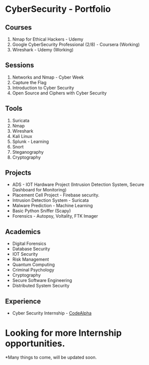 # CyberSecurity - Portfolio

## Courses
1. Nmap for Ethical Hackers - Udemy
2. Google CyberSecurity Professional (2/8) - Coursera (Working)
3. Wireshark - Udemy (Working)

## Sessions
1. Networks and Nmap - Cyber Week
2. Capture the Flag
3. Introduction to Cyber Security
4. Open Source and Ciphers with Cyber Security

## Tools
1. Suricata
2. Nmap
3. Wireshark
4. Kali Linux
5. Splunk - Learning
6. Snort
7. Steganography 
8. Cryptography

## Projects
- ADS - IOT Hardware Project (Intrusion Detection System, Secure Dashboard for Monitoring)
- Placement Cell Project - Firebase security.
- Intrusion Detection System - Suricata
- Malware Prediction - Machine Learning
- Basic Python Sniffer (Scapy)
- Forensics - Autopsy, Voltality, FTK Imager

## Academics
- Digital Forensics
- Database Security
- IOT Security
- Risk Management
- Quantum Computing
- Criminal Psychology
- Cryptography
- Secure Software Engineering
- Distributed System Security 

## Experience
- Cyber Security Internship - [CodeAlpha](https://github.com/DPRIYATHAM/CodeAlpha-Internship)

# Looking for more Internship opportunities.

*Many things to come, will be updated soon.
